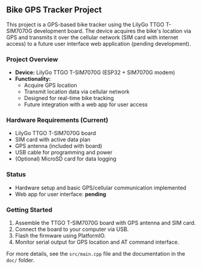 ## Bike GPS Tracker Project

This project is a GPS-based bike tracker using the LilyGo TTGO T-SIM7070G development board. 
The device acquires the bike's location via GPS and transmits it over the cellular network (SIM card with internet access) to a future user interface web application (pending development).

### Project Overview

- **Device:** LilyGo TTGO T-SIM7070G (ESP32 + SIM7070G modem)
- **Functionality:**
	- Acquire GPS location
	- Transmit location data via cellular network
	- Designed for real-time bike tracking
	- Future integration with a web app for user access

### Hardware Requirements (Current)

- LilyGo TTGO T-SIM7070G board
- SIM card with active data plan
- GPS antenna (included with board)
- USB cable for programming and power
- (Optional) MicroSD card for data logging

### Status

- Hardware setup and basic GPS/cellular communication implemented
- Web app for user interface: **pending**

### Getting Started

1. Assemble the TTGO T-SIM7070G board with GPS antenna and SIM card.
2. Connect the board to your computer via USB.
3. Flash the firmware using PlatformIO.
4. Monitor serial output for GPS location and AT command interface.

For more details, see the `src/main.cpp` file and the documentation in the `doc/` folder.
